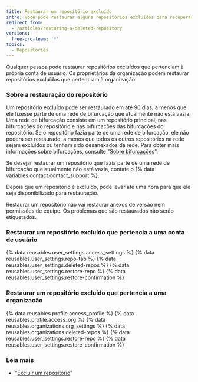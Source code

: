 ```yaml
---
title: Restaurar um repositório excluído
intro: Você pode restaurar alguns repositórios excluídos para recuperar o respectivo conteúdo.
redirect_from:
  - /articles/restoring-a-deleted-repository
versions:
  free-pro-team: '*'
topics:
  - Repositories
---
```


Qualquer pessoa pode restaurar repositórios excluídos que pertenciam à própria conta de usuário. Os proprietários da organização podem restaurar repositórios excluídos que pertenciam à organização.

### Sobre a restauração do repositório

Um repositório excluído pode ser restaurado em até 90 dias, a menos que ele fizesse parte de uma rede de bifurcação que atualmente não está vazia. Uma rede de bifurcação consiste em um repositório principal, nas bifurcações do repositório e nas bifurcações das bifurcações do repositório. Se o repositório fazia parte de uma rede de bifurcação, ele não poderá ser restaurado, a menos que todos os outros repositórios na rede sejam excluídos ou tenham sido desanexados da rede. Para obter mais informações sobre bifurcações, consulte "[Sobre bifurcações](/articles/about-forks)".

Se desejar restaurar um repositório que fazia parte de uma rede de bifurcação que atualmente não está vazia, contate o {% data variables.contact.contact_support %}.

Depois que um repositório é excluído, pode levar até uma hora para que ele seja disponibilizado para restauração.

Restaurar um repositório não vai restaurar anexos de versão nem permissões de equipe. Os problemas que são restaurados não serão etiquetados.

### Restaurar um repositório excluído que pertencia a uma conta de usuário

{% data reusables.user_settings.access_settings %}
{% data reusables.user_settings.repo-tab %}
{% data reusables.user_settings.deleted-repos %}
{% data reusables.user_settings.restore-repo %}
{% data reusables.user_settings.restore-confirmation %}

### Restaurar um repositório excluído que pertencia a uma organização

{% data reusables.profile.access_profile %}
{% data reusables.profile.access_org %}
{% data reusables.organizations.org_settings %}
{% data reusables.organizations.deleted-repos %}
{% data reusables.user_settings.restore-repo %}
{% data reusables.user_settings.restore-confirmation %}

### Leia mais

- "[Excluir um repositório](/articles/deleting-a-repository)"
